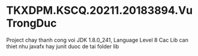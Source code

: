 # TKXDPM.KSCQ.20211.20183894.VuTrongDuc
Project chay thanh cong voi JDK 1.8.0_241, Language Level 8
Cac Lib can thiet nhu javafx hay junit duoc de tai folder lib
